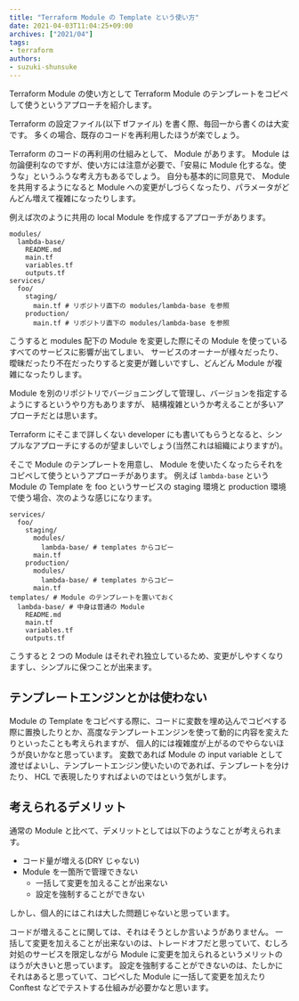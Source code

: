 ```yaml
---
title: "Terraform Module の Template という使い方"
date: 2021-04-03T11:04:25+09:00
archives: ["2021/04"]
tags:
- terraform
authors:
- suzuki-shunsuke
---
```


Terraform Module の使い方として Terraform Module のテンプレートをコピペして使うというアプローチを紹介します。

Terraform の設定ファイル(以下 tfファイル) を書く際、毎回一から書くのは大変です。
多くの場合、既存のコードを再利用したほうが楽でしょう。

Terraform のコードの再利用の仕組みとして、 Module があります。
Module は勿論便利なのですが、使い方には注意が必要で、「安易に Module 化するな。使うな」というふうな考え方もあるでしょう。
自分も基本的に同意見で、 Module を共用するようになると Module への変更がしづらくなったり、パラメータがどんどん増えて複雑になったりします。

例えば次のように共用の local Module を作成するアプローチがあります。

```
modules/
  lambda-base/
    README.md
    main.tf
    variables.tf
    outputs.tf
services/
  foo/
    staging/
      main.tf # リポジトリ直下の modules/lambda-base を参照
    production/
      main.tf # リポジトリ直下の modules/lambda-base を参照
```

こうすると modules 配下の Module を変更した際にその Module を使っているすべてのサービスに影響が出てしまい、
サービスのオーナーが様々だったり、曖昧だったり不在だったりすると変更が難しいですし、どんどん Module が複雑になったりします。

Module を別のリポジトリでバージョニングして管理し、バージョンを指定するようにするというやり方もありますが、
結構複雑というか考えることが多いアプローチだとは思います。

Terraform にそこまで詳しくない developer にも書いてもらうとなると、シンプルなアプローチにするのが望ましいでしょう(当然これは組織によりますが)。

そこで Module のテンプレートを用意し、 Module を使いたくなったらそれをコピペして使うというアプローチがあります。
例えば `lambda-base` という Module の Template を foo というサービスの staging 環境と production 環境で使う場合、次のような感じになります。

```
services/
  foo/
    staging/
      modules/
        lambda-base/ # templates からコピー
      main.tf
    production/
      modules/
        lambda-base/ # templates からコピー
      main.tf
templates/ # Module のテンプレートを置いておく
  lambda-base/ # 中身は普通の Module
    README.md
    main.tf
    variables.tf
    outputs.tf
```

こうすると 2 つの Module はそれぞれ独立しているため、変更がしやすくなりますし、シンプルに保つことが出来ます。

## テンプレートエンジンとかは使わない

Module の Template をコピペする際に、コードに変数を埋め込んでコピペする際に置換したりとか、高度なテンプレートエンジンを使って動的に内容を変えたりといったことも考えられますが、
個人的には複雑度が上がるのでやらないほうが良いかなと思っています。
変数であれば Module の input variable として渡せばよいし、テンプレートエンジン使いたいのであれば、テンプレートを分けたり、 HCL で表現したりすればよいのではという気がします。

## 考えられるデメリット

通常の Module と比べて、デメリットとしては以下のようなことが考えられます。

* コード量が増える(DRY じゃない)
* Module を一箇所で管理できない
  * 一括して変更を加えることが出来ない
  * 設定を強制することができない

しかし、個人的にはこれは大した問題じゃないと思っています。

コードが増えることに関しては、それはそうとしか言いようがありません。
一括して変更を加えることが出来ないのは、トレードオフだと思っていて、むしろ対処のサービスを限定しながら Module に変更を加えられるというメリットのほうが大きいと思っています。
設定を強制することができないのは、たしかにそれはあると思っていて、コピペした Module に一括して変更を加えたり Conftest などでテストする仕組みが必要かなと思います。

